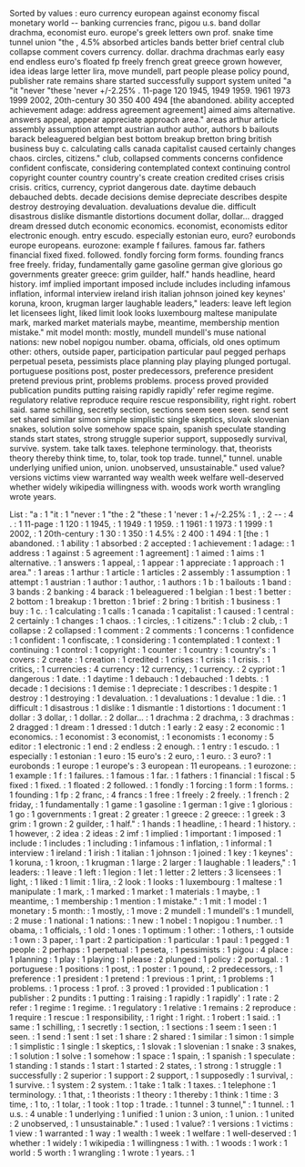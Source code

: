 Sorted by values :
euro currency european against economy fiscal monetary world -- banking currencies franc, pigou u.s. band dollar drachma, economist euro. europe's greek letters own prof. snake time tunnel union "the , 4.5% absorbed articles bands better brief central club collapse comment covers currency. dollar. drachma drachmas early easy end endless euro's floated fp freely french great greece grown however, idea ideas large letter lira, move mundell, part people please policy pound, publisher rate remains share started successfully support system united "a "it "never "these 'never +/-2.25% . 11-page 120 1945, 1949 1959. 1961 1973 1999 2002, 20th-century 30 350 400 494 [the abandoned. ability accepted achievement adage: address agreement agreement] aimed aims alternative. answers appeal, appear appreciate approach area." areas arthur article assembly assumption attempt austrian author author, authors b bailouts barack beleaguered belgian best bottom breakup bretton bring british business buy c. calculating calls canada capitalist caused certainly changes chaos. circles, citizens." club, collapsed comments concerns confidence confident confiscate, considering contemplated context continuing control copyright counter country country's create creation credited crises crisis crisis. critics, currency, cypriot dangerous date. daytime debauch debauched debts. decade decisions demise depreciate describes despite destroy destroying devaluation. devaluations devalue die. difficult disastrous dislike dismantle distortions document dollar, dollar... dragged dream dressed dutch economic economics. economist, economists editor electronic enough. entry escudo. especially estonian euro, euro? eurobonds europe europeans. eurozone: example f failures. famous far. fathers financial fixed fixed. followed. fondly forcing form forms. founding francs free freely. friday, fundamentally game gasoline german give glorious go governments greater greece: grim guilder, half." hands headline, heard history. imf implied important imposed include includes including infamous inflation, informal interview ireland irish italian johnson joined key keynes' koruna, kroon, krugman larger laughable leaders," leaders: leave left legion let licensees light, liked limit look looks luxembourg maltese manipulate mark, marked market materials maybe, meantime, membership mention mistake." mit model month: mostly, mundell mundell's muse national nations: new nobel nopigou number. obama, officials, old ones optimum other: others, outside paper, participation particular paul pegged perhaps perpetual peseta, pessimists place planning play playing plunged portugal. portuguese positions post, poster predecessors, preference president pretend previous print, problems problems. process proved provided publication pundits putting raising rapidly rapidly' refer regime regime. regulatory relative reproduce require rescue responsibility, right right. robert said. same schilling, secretly section, sections seem seen seen. send sent set shared similar simon simple simplistic single skeptics, slovak slovenian snakes, solution solve somehow space spain, spanish speculate standing stands start states, strong struggle superior support, supposedly survival, survive. system. take talk taxes. telephone terminology. that, theorists theory thereby think time, to, tolar, took top trade. tunnel," tunnel. unable underlying unified union, union. unobserved, unsustainable." used value? versions victims view warranted way wealth week welfare well-deserved whether widely wikipedia willingness with. woods work worth wrangling wrote years. 

List :
"a : 1
"it : 1
"never : 1
"the : 2
"these : 1
'never : 1
+/-2.25% : 1
, : 2
-- : 4
. : 1
11-page : 1
120 : 1
1945, : 1
1949 : 1
1959. : 1
1961 : 1
1973 : 1
1999 : 1
2002, : 1
20th-century : 1
30 : 1
350 : 1
4.5% : 2
400 : 1
494 : 1
[the : 1
abandoned. : 1
ability : 1
absorbed : 2
accepted : 1
achievement : 1
adage: : 1
address : 1
against : 5
agreement : 1
agreement] : 1
aimed : 1
aims : 1
alternative. : 1
answers : 1
appeal, : 1
appear : 1
appreciate : 1
approach : 1
area." : 1
areas : 1
arthur : 1
article : 1
articles : 2
assembly : 1
assumption : 1
attempt : 1
austrian : 1
author : 1
author, : 1
authors : 1
b : 1
bailouts : 1
band : 3
bands : 2
banking : 4
barack : 1
beleaguered : 1
belgian : 1
best : 1
better : 2
bottom : 1
breakup : 1
bretton : 1
brief : 2
bring : 1
british : 1
business : 1
buy : 1
c. : 1
calculating : 1
calls : 1
canada : 1
capitalist : 1
caused : 1
central : 2
certainly : 1
changes : 1
chaos. : 1
circles, : 1
citizens." : 1
club : 2
club, : 1
collapse : 2
collapsed : 1
comment : 2
comments : 1
concerns : 1
confidence : 1
confident : 1
confiscate, : 1
considering : 1
contemplated : 1
context : 1
continuing : 1
control : 1
copyright : 1
counter : 1
country : 1
country's : 1
covers : 2
create : 1
creation : 1
credited : 1
crises : 1
crisis : 1
crisis. : 1
critics, : 1
currencies : 4
currency : 12
currency, : 1
currency. : 2
cypriot : 1
dangerous : 1
date. : 1
daytime : 1
debauch : 1
debauched : 1
debts. : 1
decade : 1
decisions : 1
demise : 1
depreciate : 1
describes : 1
despite : 1
destroy : 1
destroying : 1
devaluation. : 1
devaluations : 1
devalue : 1
die. : 1
difficult : 1
disastrous : 1
dislike : 1
dismantle : 1
distortions : 1
document : 1
dollar : 3
dollar, : 1
dollar. : 2
dollar... : 1
drachma : 2
drachma, : 3
drachmas : 2
dragged : 1
dream : 1
dressed : 1
dutch : 1
early : 2
easy : 2
economic : 1
economics. : 1
economist : 3
economist, : 1
economists : 1
economy : 5
editor : 1
electronic : 1
end : 2
endless : 2
enough. : 1
entry : 1
escudo. : 1
especially : 1
estonian : 1
euro : 15
euro's : 2
euro, : 1
euro. : 3
euro? : 1
eurobonds : 1
europe : 1
europe's : 3
european : 11
europeans. : 1
eurozone: : 1
example : 1
f : 1
failures. : 1
famous : 1
far. : 1
fathers : 1
financial : 1
fiscal : 5
fixed : 1
fixed. : 1
floated : 2
followed. : 1
fondly : 1
forcing : 1
form : 1
forms. : 1
founding : 1
fp : 2
franc, : 4
francs : 1
free : 1
freely : 2
freely. : 1
french : 2
friday, : 1
fundamentally : 1
game : 1
gasoline : 1
german : 1
give : 1
glorious : 1
go : 1
governments : 1
great : 2
greater : 1
greece : 2
greece: : 1
greek : 3
grim : 1
grown : 2
guilder, : 1
half." : 1
hands : 1
headline, : 1
heard : 1
history. : 1
however, : 2
idea : 2
ideas : 2
imf : 1
implied : 1
important : 1
imposed : 1
include : 1
includes : 1
including : 1
infamous : 1
inflation, : 1
informal : 1
interview : 1
ireland : 1
irish : 1
italian : 1
johnson : 1
joined : 1
key : 1
keynes' : 1
koruna, : 1
kroon, : 1
krugman : 1
large : 2
larger : 1
laughable : 1
leaders," : 1
leaders: : 1
leave : 1
left : 1
legion : 1
let : 1
letter : 2
letters : 3
licensees : 1
light, : 1
liked : 1
limit : 1
lira, : 2
look : 1
looks : 1
luxembourg : 1
maltese : 1
manipulate : 1
mark, : 1
marked : 1
market : 1
materials : 1
maybe, : 1
meantime, : 1
membership : 1
mention : 1
mistake." : 1
mit : 1
model : 1
monetary : 5
month: : 1
mostly, : 1
move : 2
mundell : 1
mundell's : 1
mundell, : 2
muse : 1
national : 1
nations: : 1
new : 1
nobel : 1
nopigou : 1
number. : 1
obama, : 1
officials, : 1
old : 1
ones : 1
optimum : 1
other: : 1
others, : 1
outside : 1
own : 3
paper, : 1
part : 2
participation : 1
particular : 1
paul : 1
pegged : 1
people : 2
perhaps : 1
perpetual : 1
peseta, : 1
pessimists : 1
pigou : 4
place : 1
planning : 1
play : 1
playing : 1
please : 2
plunged : 1
policy : 2
portugal. : 1
portuguese : 1
positions : 1
post, : 1
poster : 1
pound, : 2
predecessors, : 1
preference : 1
president : 1
pretend : 1
previous : 1
print, : 1
problems : 1
problems. : 1
process : 1
prof. : 3
proved : 1
provided : 1
publication : 1
publisher : 2
pundits : 1
putting : 1
raising : 1
rapidly : 1
rapidly' : 1
rate : 2
refer : 1
regime : 1
regime. : 1
regulatory : 1
relative : 1
remains : 2
reproduce : 1
require : 1
rescue : 1
responsibility, : 1
right : 1
right. : 1
robert : 1
said. : 1
same : 1
schilling, : 1
secretly : 1
section, : 1
sections : 1
seem : 1
seen : 1
seen. : 1
send : 1
sent : 1
set : 1
share : 2
shared : 1
similar : 1
simon : 1
simple : 1
simplistic : 1
single : 1
skeptics, : 1
slovak : 1
slovenian : 1
snake : 3
snakes, : 1
solution : 1
solve : 1
somehow : 1
space : 1
spain, : 1
spanish : 1
speculate : 1
standing : 1
stands : 1
start : 1
started : 2
states, : 1
strong : 1
struggle : 1
successfully : 2
superior : 1
support : 2
support, : 1
supposedly : 1
survival, : 1
survive. : 1
system : 2
system. : 1
take : 1
talk : 1
taxes. : 1
telephone : 1
terminology. : 1
that, : 1
theorists : 1
theory : 1
thereby : 1
think : 1
time : 3
time, : 1
to, : 1
tolar, : 1
took : 1
top : 1
trade. : 1
tunnel : 3
tunnel," : 1
tunnel. : 1
u.s. : 4
unable : 1
underlying : 1
unified : 1
union : 3
union, : 1
union. : 1
united : 2
unobserved, : 1
unsustainable." : 1
used : 1
value? : 1
versions : 1
victims : 1
view : 1
warranted : 1
way : 1
wealth : 1
week : 1
welfare : 1
well-deserved : 1
whether : 1
widely : 1
wikipedia : 1
willingness : 1
with. : 1
woods : 1
work : 1
world : 5
worth : 1
wrangling : 1
wrote : 1
years. : 1

